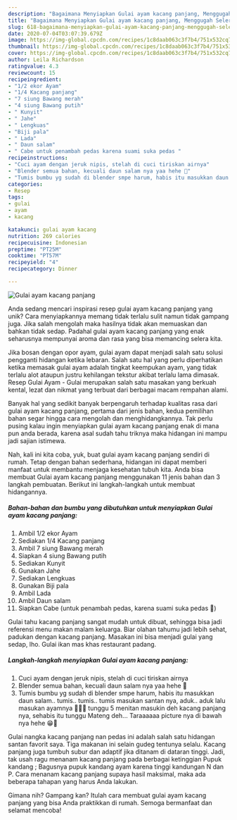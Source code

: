 ```yaml
---
description: "Bagaimana Menyiapkan Gulai ayam kacang panjang, Menggugah Selera"
title: "Bagaimana Menyiapkan Gulai ayam kacang panjang, Menggugah Selera"
slug: 618-bagaimana-menyiapkan-gulai-ayam-kacang-panjang-menggugah-selera
date: 2020-07-04T03:07:39.679Z
image: https://img-global.cpcdn.com/recipes/1c8daab063c3f7b4/751x532cq70/gulai-ayam-kacang-panjang-foto-resep-utama.jpg
thumbnail: https://img-global.cpcdn.com/recipes/1c8daab063c3f7b4/751x532cq70/gulai-ayam-kacang-panjang-foto-resep-utama.jpg
cover: https://img-global.cpcdn.com/recipes/1c8daab063c3f7b4/751x532cq70/gulai-ayam-kacang-panjang-foto-resep-utama.jpg
author: Leila Richardson
ratingvalue: 4.3
reviewcount: 15
recipeingredient:
- "1/2 ekor Ayam"
- "1/4 Kacang panjang"
- "7 siung Bawang merah"
- "4 siung Bawang putih"
- " Kunyit"
- " Jahe"
- " Lengkuas"
- "Biji pala"
- " Lada"
- " Daun salam"
- " Cabe untuk penambah pedas karena suami suka pedas "
recipeinstructions:
- "Cuci ayam dengan jeruk nipis, stelah di cuci tiriskan airnya"
- "Blender semua bahan, kecuali daun salam nya yaa hehe 🤭"
- "Tumis bumbu yg sudah di blender smpe harum, habis itu masukkan daun salam.. tumis.. tumis.. tumis masukan santan nya, aduk.. aduk lalu masukan ayamnya 🐔🐔😁 tunggu 5 menitan masukin deh kacang panjang nya, sehabis itu tunggu Mateng deh... Taraaaaaa picture nya di bawah nya hehe 😁🤭"
categories:
- Resep
tags:
- gulai
- ayam
- kacang

katakunci: gulai ayam kacang 
nutrition: 269 calories
recipecuisine: Indonesian
preptime: "PT25M"
cooktime: "PT57M"
recipeyield: "4"
recipecategory: Dinner

---
```



![Gulai ayam kacang panjang](https://img-global.cpcdn.com/recipes/1c8daab063c3f7b4/751x532cq70/gulai-ayam-kacang-panjang-foto-resep-utama.jpg)

Anda sedang mencari inspirasi resep gulai ayam kacang panjang yang unik? Cara menyiapkannya memang tidak terlalu sulit namun tidak gampang juga. Jika salah mengolah maka hasilnya tidak akan memuaskan dan bahkan tidak sedap. Padahal gulai ayam kacang panjang yang enak seharusnya mempunyai aroma dan rasa yang bisa memancing selera kita.

Jika bosan dengan opor ayam, gulai ayam dapat menjadi salah satu solusi pengganti hidangan ketika lebaran. Salah satu hal yang perlu diperhatikan ketika memasak gulai ayam adalah tingkat keempukan ayam, yang tidak terlalu alot ataupun justru kehilangan tekstur akibat terlalu lama dimasak. Resep Gulai Ayam - Gulai merupakan salah satu masakan yang berkuah kental, lezat dan nikmat yang terbuat dari berbagai macam rempahan alami.

Banyak hal yang sedikit banyak berpengaruh terhadap kualitas rasa dari gulai ayam kacang panjang, pertama dari jenis bahan, kedua pemilihan bahan segar hingga cara mengolah dan menghidangkannya. Tak perlu pusing kalau ingin menyiapkan gulai ayam kacang panjang enak di mana pun anda berada, karena asal sudah tahu triknya maka hidangan ini mampu jadi sajian istimewa.


Nah, kali ini kita coba, yuk, buat gulai ayam kacang panjang sendiri di rumah. Tetap dengan bahan sederhana, hidangan ini dapat memberi manfaat untuk membantu menjaga kesehatan tubuh kita. Anda bisa membuat Gulai ayam kacang panjang menggunakan 11 jenis bahan dan 3 langkah pembuatan. Berikut ini langkah-langkah untuk membuat hidangannya.

<!--inarticleads1-->

##### Bahan-bahan dan bumbu yang dibutuhkan untuk menyiapkan Gulai ayam kacang panjang:

1. Ambil 1/2 ekor Ayam
1. Sediakan 1/4 Kacang panjang
1. Ambil 7 siung Bawang merah
1. Siapkan 4 siung Bawang putih
1. Sediakan  Kunyit
1. Gunakan  Jahe
1. Sediakan  Lengkuas
1. Gunakan Biji pala
1. Ambil  Lada
1. Ambil  Daun salam
1. Siapkan  Cabe (untuk penambah pedas, karena suami suka pedas 🤭)


Gulai tahu kacang panjang sangat mudah untuk dibuat, sehingga bisa jadi referensi menu makan malam keluarga. Biar olahan tahumu jadi lebih sehat, padukan dengan kacang panjang. Masakan ini bisa menjadi gulai yang sedap, lho. Gulai ikan mas khas restaurant padang. 

<!--inarticleads2-->

##### Langkah-langkah menyiapkan Gulai ayam kacang panjang:

1. Cuci ayam dengan jeruk nipis, stelah di cuci tiriskan airnya
1. Blender semua bahan, kecuali daun salam nya yaa hehe 🤭
1. Tumis bumbu yg sudah di blender smpe harum, habis itu masukkan daun salam.. tumis.. tumis.. tumis masukan santan nya, aduk.. aduk lalu masukan ayamnya 🐔🐔😁 tunggu 5 menitan masukin deh kacang panjang nya, sehabis itu tunggu Mateng deh... Taraaaaaa picture nya di bawah nya hehe 😁🤭


Gulai nangka kacang panjang nan pedas ini adalah salah satu hidangan santan favorit saya. Tiga makanan ini selain gudeg tentunya selalu. Kacang panjang juga tumbuh subur dan adaptif jika ditanam di dataran tinggi. Jadi, tak usah ragu menanam kacang panjang pada berbagai ketinggian Pupuk kandang ; Bagusnya pupuk kandang ayam karena tinggi kandungan N dan P. Cara menanam kacang panjang supaya hasil maksimal, maka ada beberapa tahapan yang harus Anda lakukan. 

Gimana nih? Gampang kan? Itulah cara membuat gulai ayam kacang panjang yang bisa Anda praktikkan di rumah. Semoga bermanfaat dan selamat mencoba!
